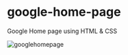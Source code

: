 # google-home-page
Google Home page using HTML &amp; CSS

![googlehomepage](https://github.com/itzsurajig/google-home-page/assets/104319683/34f5a407-d0f5-408e-a711-40817f069ea2)
